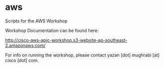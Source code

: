 # aws
Scripts for the AWS Workshop

Workshop Documentation can be found here:

http://cisco-aws-apjc-workshop.s3-website-ap-southeast-2.amazonaws.com/

For info on running the workshop, please contact yazan [dot] mughrabi [at] cisco [dot] com.

